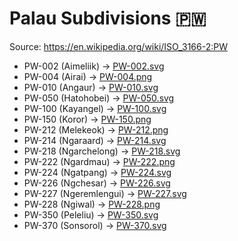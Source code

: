 # Palau Subdivisions 🇵🇼

Source: https://en.wikipedia.org/wiki/ISO_3166-2:PW

* PW-002 (Aimeliik) -> [PW-002.svg](https://github.com/amckenna41/iso3166-flag-icons/blob/main/iso3166-2-icons/PW/PW-002.svg)
* PW-004 (Airai) -> [PW-004.png](https://github.com/amckenna41/iso3166-flag-icons/blob/main/iso3166-2-icons/PW/PW-004.png)
* PW-010 (Angaur) -> [PW-010.svg](https://github.com/amckenna41/iso3166-flag-icons/blob/main/iso3166-2-icons/PW/PW-010.svg)
* PW-050 (Hatohobei) -> [PW-050.svg](https://github.com/amckenna41/iso3166-flag-icons/blob/main/iso3166-2-icons/PW/PW-050.svg)
* PW-100 (Kayangel) -> [PW-100.svg](https://github.com/amckenna41/iso3166-flag-icons/blob/main/iso3166-2-icons/PW/PW-100.svg)
* PW-150 (Koror) -> [PW-150.png](https://github.com/amckenna41/iso3166-flag-icons/blob/main/iso3166-2-icons/PW/PW-150.png)
* PW-212 (Melekeok) -> [PW-212.png](https://github.com/amckenna41/iso3166-flag-icons/blob/main/iso3166-2-icons/PW/PW-212.png)
* PW-214 (Ngaraard) -> [PW-214.svg](https://github.com/amckenna41/iso3166-flag-icons/blob/main/iso3166-2-icons/PW/PW-214.svg)
* PW-218 (Ngarchelong) -> [PW-218.svg](https://github.com/amckenna41/iso3166-flag-icons/blob/main/iso3166-2-icons/PW/PW-218.svg)
* PW-222 (Ngardmau) -> [PW-222.png](https://github.com/amckenna41/iso3166-flag-icons/blob/main/iso3166-2-icons/PW/PW-222.png)
* PW-224 (Ngatpang) -> [PW-224.svg](https://github.com/amckenna41/iso3166-flag-icons/blob/main/iso3166-2-icons/PW/PW-224.svg)
* PW-226 (Ngchesar) -> [PW-226.svg](https://github.com/amckenna41/iso3166-flag-icons/blob/main/iso3166-2-icons/PW/PW-226.svg)
* PW-227 (Ngeremlengui) -> [PW-227.svg](https://github.com/amckenna41/iso3166-flag-icons/blob/main/iso3166-2-icons/PW/PW-227.svg)
* PW-228 (Ngiwal) -> [PW-228.png](https://github.com/amckenna41/iso3166-flag-icons/blob/main/iso3166-2-icons/PW/PW-228.png)
* PW-350 (Peleliu) -> [PW-350.svg](https://github.com/amckenna41/iso3166-flag-icons/blob/main/iso3166-2-icons/PW/PW-350.svg)
* PW-370 (Sonsorol) -> [PW-370.svg](https://github.com/amckenna41/iso3166-flag-icons/blob/main/iso3166-2-icons/PW/PW-370.svg)
